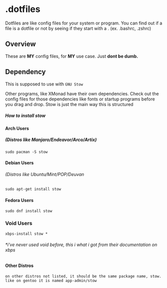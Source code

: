 # .dotfiles
Dotfiles are like config files for your system or program. You can find out if a file is a dotfile or not by seeing if they start with a . (ex. .bashrc, .zshrc) 

## Overview

These are **MY** config files, for **MY** use case. Just **dont be dumb.**  

## Dependency
This is supposed to use with ```GNU Stow```

Other programs, like XMonad have their own dependencies. Check out the config files for those dependencies like fonts or startup programs before you drag and drop. Stow is just the main way this is structured

##### How to install stow

#### Arch Users
##### (Distros like Manjaro/Endeavor/Arco/Artix)
```
sudo pacman -S stow
```

#### Debian Users 
###### (Distros like Ubuntu/Mint/POP/Deuvan
```
sudo apt-get install stow
```
#### Fedora Users
```
sudo dnf install stow
```
### Void Users
```
xbps-install stow *
```
###### *i've never used void before, this i what i got from their documentation on xbps

#### Other Distros
```
on other distros not listed, it should be the same package name, stow. like on gentoo it is named app-admin/stow
```
